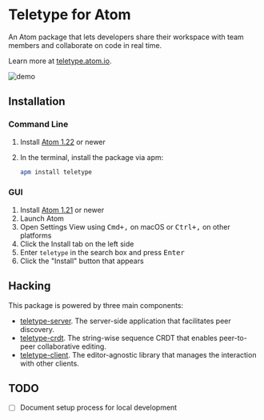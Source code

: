 # Teletype for Atom

An Atom package that lets developers share their workspace with team members and collaborate on code in real time.

Learn more at [teletype.atom.io](https://teletype.atom.io).

![demo](https://user-images.githubusercontent.com/2988/32753167-d781baf0-c899-11e7-8b64-683ab84d3a8c.gif)

## Installation

### Command Line

1. Install [Atom 1.22](https://atom.io) or newer
2. In the terminal, install the package via apm:

    ```sh
    apm install teletype
    ```

### GUI

1. Install [Atom 1.21](https://atom.io) or newer
1. Launch Atom
1. Open Settings View using <kbd>Cmd+,</kbd> on macOS or <kbd>Ctrl+,</kbd> on other platforms
1. Click the Install tab on the left side
1. Enter `teletype` in the search box and press <kbd>Enter</kbd>
1. Click the "Install" button that appears

## Hacking

This package is powered by three main components:

- [teletype-server](https://github.com/atom/teletype-server). The server-side application that facilitates peer discovery.
- [teletype-crdt](https://github.com/atom/teletype-crdt). The string-wise sequence CRDT that enables peer-to-peer collaborative editing.
- [teletype-client](https://github.com/atom/teletype-client). The editor-agnostic library that manages the interaction with other clients.
## TODO

- [ ] Document setup process for local development
